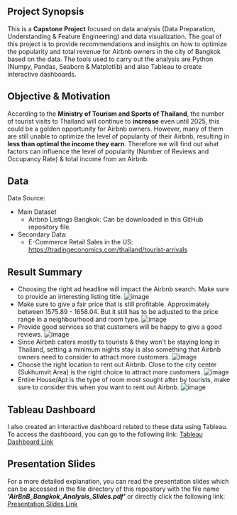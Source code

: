 ## Project Synopsis
This is a **Capstone Project** focused on data analysis (Data Preparation, Understanding & Feature Engineering) and data visualization. The goal of this project is to provide recommendations and insights on how to optimize the popularity and total revenue for Airbnb owners in the city of Bangkok based on the data. The tools used to carry out the analysis are Python (Numpy, Pandas, Seaborn & Matplotlib) and also Tableau to create interactive dashboards.

## Objective & Motivation
According to the **Ministry of Tourism and Sports of Thailand**, the number of tourist visits to Thailand will continue to **increase** even until 2025, this could be a golden opportunity for Airbnb owners. However, many of them are still unable to optimize the level of popularity of their Airbnb, resulting in **less than optimal the income they earn**. Therefore we will find out what factors can influence the level of popularity (Number of Reviews and Occupancy Rate) & total income from an Airbnb.

## Data
Data Source:
- Main Dataset
  - Airbnb Listings Bangkok: Can be downloaded in this GitHub repository file.
- Secondary Data:
  - E-Commerce Retail Sales in the US: https://tradingeconomics.com/thailand/tourist-arrivals

## Result Summary
- Choosing the right ad headline will impact the Airbnb search. Make sure to provide an interesting listing title. ![image](https://github.com/AbyatarFL/Capstone-AirBnB-Bangkok-Analysis/assets/109770559/8bb5256d-c9d7-4726-b877-be637f1c7a22)
- Make sure to give a fair price that is still profitable. Approximately between 1575.89 - 1658.04. But it still has to be adjusted to the price range in a neighbourhood and room type. ![image](https://github.com/AbyatarFL/Capstone-AirBnB-Bangkok-Analysis/assets/109770559/a10d9942-a90e-4646-8ba1-87f38084c15b)
- Provide good services so that customers will be happy to give a good reviews. ![image](https://github.com/AbyatarFL/Capstone-AirBnB-Bangkok-Analysis/assets/109770559/60c13ef2-3d21-4cfb-af2f-cd99297cddb3)
- Since Airbnb caters mostly to tourists & they won't be staying long in Thailand, setting a minimum nights stay is also something that Airbnb owners need to consider to attract more customers. ![image](https://github.com/AbyatarFL/Capstone-AirBnB-Bangkok-Analysis/assets/109770559/4cbd3807-fab2-442b-ae27-8f12d0301796)
- Choose the right location to rent out Airbnb. Close to the city center (Sukhumvit Area) is the right choice to attract more customers. ![image](https://github.com/AbyatarFL/Capstone-AirBnB-Bangkok-Analysis/assets/109770559/e09787cf-3c3b-48e4-824a-cc3782ecc8e0)
- Entire House/Apt is the type of room most sought after by tourists, make sure to consider this when you want to rent out Airbnb. ![image](https://github.com/AbyatarFL/Capstone-AirBnB-Bangkok-Analysis/assets/109770559/ac87905c-f09e-4e27-8716-b52619ff8f5b)

## Tableau Dashboard
I also created an interactive dashboard related to these data using Tableau. To access the dashboard, you can go to the following link:
[Tableau Dashboard Link](https://public.tableau.com/views/CapstoneModule2_AirBnB_Abyatar/AirBnBBangkokDashboard?:language=en-US&publish=yes&:display_count=n&:origin=viz_share_link)

## Presentation Slides
For a more detailed explanation, you can read the presentation slides which can be accessed in the file directory of this repository with the file name ***'AirBnB_Bangkok_Analysis_Slides.pdf'*** or directly click the following link:
[Presentation Slides Link](https://github.com/AbyatarFL/Capstone-AirBnB-Bangkok-Analysis/blob/bcc49f3c925fe08d38cb891ea64b22bf8b17bbcb/AirBnB_Bangkok_Analysis_Slides.pdf)
